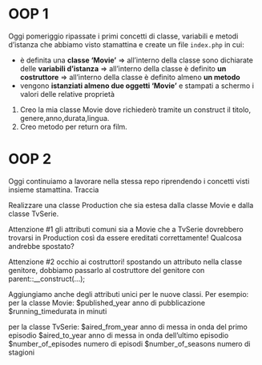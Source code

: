 # OOP 1

Oggi pomeriggio ripassate i primi concetti di classe, variabili e metodi d’istanza che abbiamo visto stamattina e create un file `index.php` in cui:

- è definita una **classe ‘Movie’**
  => all’interno della classe sono dichiarate delle **variabili d’istanza**
  => all’interno della classe è definito **un costruttore**
  => all’interno della classe è definito almeno **un metodo**
- vengono **istanziati almeno due oggetti ‘Movie’** e stampati a schermo i valori delle relative proprietà

1. Creo la mia classe Movie dove richiederò tramite un construct il titolo, genere,anno,durata,lingua.
2. Creo metodo per return ora film.

# OOP 2

Oggi continuiamo a lavorare nella stessa repo riprendendo i concetti visti insieme stamattina.
Traccia

Realizzare una classe Production che sia estesa dalla classe Movie e dalla classe TvSerie.

Attenzione #1
gli attributi comuni sia a Movie che a TvSerie dovrebbero trovarsi in Production così da essere ereditati correttamente! Qualcosa andrebbe spostato?

Attenzione #2
occhio ai costruttori! spostando un attributo nella classe genitore, dobbiamo passarlo al costruttore del genitore con parent::\_\_construct(...);

Aggiungiamo anche degli attributi unici per le nuove classi. Per esempio:
per la classe Movie:
$published_year anno di pubblicazione
$running_timedurata in minuti

per la classe TvSerie:
$aired_from_year anno di messa in onda del primo episodio
$aired_to_year anno di messa in onda dell’ultimo episodio
$number_of_episodes numero di episodi
$number_of_seasons numero di stagioni
